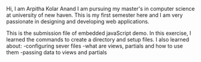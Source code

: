 Hi, I am Arpitha Kolar Anand
I am pursuing my master's in computer science at university of new haven. This is my first semester here and I am very passionate in designing and developing web applications.

This is the submission file of embedded javaScript demo. 
In this exercise, I learned the commands to create a directory and setup files. 
I also learned about:
-configuring sever files
-what are views, partials and how to use them
-passing data to views and partials



